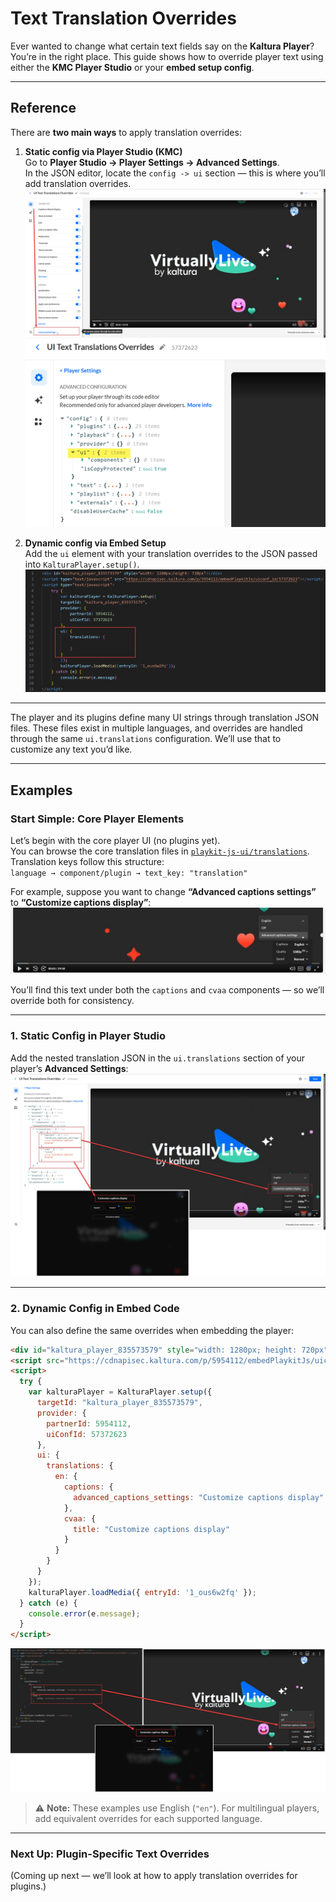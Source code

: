 # Text Translation Overrides

Ever wanted to change what certain text fields say on the **Kaltura Player**? You’re in the right place. This guide shows how to override player text using either the **KMC Player Studio** or your **embed setup config**.

---

## Reference

There are **two main ways** to apply translation overrides:

1. **Static config via Player Studio (KMC)**  
   Go to **Player Studio → Player Settings → Advanced Settings**.  
   In the JSON editor, locate the `config -> ui` section — this is where you’ll add translation overrides.  
   ![Player Studio Advanced Settings Screenshot](resources/player-studio.png)  
   ![Advanced Settings JSON Screenshot](resources/player-studio-advanced.png)

2. **Dynamic config via Embed Setup**  
   Add the `ui` element with your translation overrides to the JSON passed into `KalturaPlayer.setup()`.  
   ![Embed Setup JSON Screenshot](resources/player-embedCode-setup.png)

---

The player and its plugins define many UI strings through translation JSON files. These files exist in multiple languages, and overrides are handled through the same `ui.translations` configuration. We’ll use that to customize any text you’d like.

---

## Examples

### Start Simple: Core Player Elements

Let’s begin with the core player UI (no plugins yet).  
You can browse the core translation files in [`playkit-js-ui/translations`](https://github.com/kaltura/playkit-js-ui/tree/master/translations).  
Translation keys follow this structure:  
`language → component/plugin → text_key: "translation"`  

For example, suppose you want to change **“Advanced captions settings”** to **“Customize captions display”**:  
![Advanced Captions Settings Screenshot](resources/player-advancedCaptionsSettings.png)

You’ll find this text under both the `captions` and `cvaa` components — so we’ll override both for consistency.

---

### 1. Static Config in Player Studio

Add the nested translation JSON in the `ui.translations` section of your player’s **Advanced Settings**:  
![Static JSON Override Screenshot](resources/player-studio-advanced-translations-customizeCaptionsDisplay-withModal.png)

---

### 2. Dynamic Config in Embed Code

You can also define the same overrides when embedding the player:

```html
<div id="kaltura_player_835573579" style="width: 1280px; height: 720px"></div>
<script src="https://cdnapisec.kaltura.com/p/5954112/embedPlaykitJs/uiconf_id/57372623"></script>
<script>
  try {
    var kalturaPlayer = KalturaPlayer.setup({
      targetId: "kaltura_player_835573579",
      provider: {
        partnerId: 5954112,
        uiConfId: 57372623
      },
      ui: {
        translations: {
          en: {
            captions: {
              advanced_captions_settings: "Customize captions display"
            },
            cvaa: {
              title: "Customize captions display"
            }
          }
        }
      }
    });
    kalturaPlayer.loadMedia({ entryId: '1_ous6w2fq' });
  } catch (e) {
    console.error(e.message);
  }
</script>
```

![Embed Code Override Screenshot](resources/player-embedCode-setup-translations-customizeCaptionsDisplay-withModal.png)

> ⚠️ **Note:** These examples use English (`"en"`). For multilingual players, add equivalent overrides for each supported language.

---

### Next Up: Plugin-Specific Text Overrides  
(Coming up next — we’ll look at how to apply translation overrides for plugins.)
